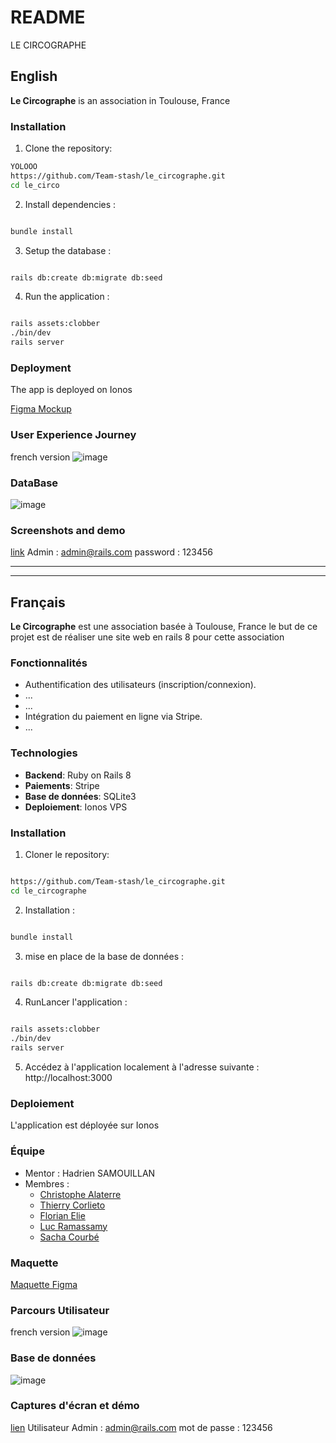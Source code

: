 # README

LE CIRCOGRAPHE

## English
 
**Le Circographe** is an association in Toulouse, France

### Installation

1. Clone the repository:

```bash
YOLOOO
https://github.com/Team-stash/le_circographe.git
cd le_circo
```

2. Install dependencies :

```bash

bundle install
```

3. Setup the database :

```bash

rails db:create db:migrate db:seed
```

4. Run the application :

```bash

rails assets:clobber
./bin/dev
rails server
```

### Deployment

The app is deployed on Ionos

[Figma Mockup](https://www.figma.com/design/EDzWXstQDroP9qsXQeDJ0n/Untitled?node-id=0-1&t=L5nyuxxAHArehDCo-0)

### User Experience Journey

french version
![image](https://github.com/user-attachments/assets/1cd3617d-61bd-4ad7-bd50-9029877bcb8b)

### DataBase

![image](https://github.com/user-attachments/assets/04ab7878-7da6-48bf-95f4-8f11bdd28eda)

### Screenshots and demo

[link](http://87.106.173.45:3000/)
Admin : admin@rails.com
password : 123456

---

---

## Français

**Le Circographe** est une association basée à Toulouse, France
le but de ce projet est de réaliser une site web en rails 8 pour cette association

### Fonctionnalités

- Authentification des utilisateurs (inscription/connexion).
- ...
- ...
- Intégration du paiement en ligne via Stripe.
- ...

### Technologies

- **Backend**: Ruby on Rails 8
- **Paiements**: Stripe
- **Base de données**: SQLite3
- **Deploiement**: Ionos VPS

### Installation

1. Cloner le repository:

```bash

https://github.com/Team-stash/le_circographe.git
cd le_circographe
```

2. Installation :

```bash

bundle install
```

3. mise en place de la base de données :

```bash

rails db:create db:migrate db:seed
```

4. RunLancer l'application :

```bash

rails assets:clobber
./bin/dev
rails server
```

5. Accédez à l'application localement à l'adresse suivante : http://localhost:3000

### Deploiement

L'application est déployée sur Ionos

### Équipe

- Mentor : Hadrien SAMOUILLAN
- Membres :
  - [Christophe Alaterre](https://github.com/AkaKwak)
  - [Thierry Corlieto](https://github.com/hellijah)
  - [Florian Elie](https://github.com/Elie-Kauptairr)
  - [Luc Ramassamy](https://github.com/Warzieram)
  - [Sacha Courbé](https://github.com/Sachathp)

### Maquette

[Maquette Figma](https://www.figma.com/design/EDzWXstQDroP9qsXQeDJ0n/Untitled?node-id=0-1&t=L5nyuxxAHArehDCo-0)

### Parcours Utilisateur

french version
![image](https://github.com/user-attachments/assets/1cd3617d-61bd-4ad7-bd50-9029877bcb8b)

### Base de données

![image](https://github.com/user-attachments/assets/04ab7878-7da6-48bf-95f4-8f11bdd28eda)

### Captures d'écran et démo

[lien](http://87.106.173.45:3000/)
Utilisateur Admin : admin@rails.com
mot de passe : 123456
